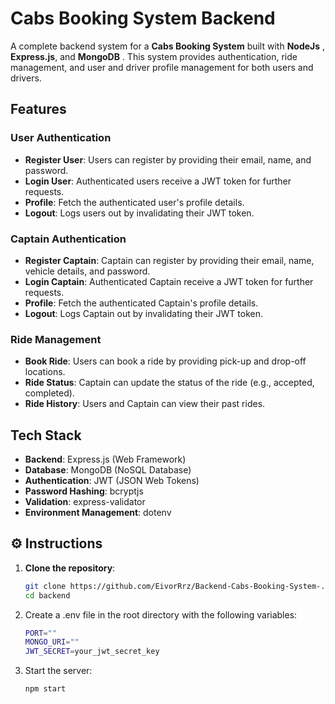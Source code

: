 # Cabs Booking System Backend

A complete backend system for a **Cabs Booking System** built with  **NodeJs** , **Express.js**, and **MongoDB** . This system provides authentication, ride management, and user and driver profile management for both users and drivers.

## Features

### User Authentication
- **Register User**: Users can register by providing their email, name, and password.
- **Login User**: Authenticated users receive a JWT token for further requests.
- **Profile**: Fetch the authenticated user's profile details.
- **Logout**: Logs users out by invalidating their JWT token.

### Captain Authentication
- **Register Captain**: Captain can register by providing their email, name, vehicle details, and password.
- **Login Captain**: Authenticated Captain receive a JWT token for further requests.
- **Profile**: Fetch the authenticated Captain's  profile details.
- **Logout**: Logs Captain out by invalidating their JWT token.

### Ride Management
- **Book Ride**: Users can book a ride by providing pick-up and drop-off locations.
- **Ride Status**: Captain can update the status of the ride (e.g., accepted, completed).
- **Ride History**: Users and Captain can view their past rides.

## Tech Stack

- **Backend**: Express.js (Web Framework)
- **Database**: MongoDB (NoSQL Database)
- **Authentication**: JWT (JSON Web Tokens)
- **Password Hashing**: bcryptjs
- **Validation**: express-validator
- **Environment Management**: dotenv


## ⚙️ Instructions

1. **Clone the repository**:
   ```bash
   git clone https://github.com/EivorRrz/Backend-Cabs-Booking-System-.git
   cd backend

2. Create a .env file in the root directory with the following variables:
   ```bash
   PORT=""
   MONGO_URI=""
   JWT_SECRET=your_jwt_secret_key

3. Start the server:
    ```bash
    npm start
